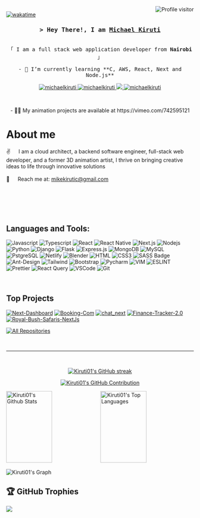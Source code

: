 <a href="https://komarev.com/ghpvc/?username=Kiruti01">
  <img align="right" src="https://komarev.com/ghpvc/?username=Kiruti01&label=Visitors&color=0e75b6&style=flat" alt="Profile visitor" />
</a>

[![wakatime](https://wakatime.com/badge/user/018e2ca4-5b50-45bd-bb66-6842444a10fb/project/018e2ca8-17dd-4818-924f-dfe91b218c60.svg)](https://wakatime.com/badge/user/018e2ca4-5b50-45bd-bb66-6842444a10fb/project/018e2ca8-17dd-4818-924f-dfe91b218c60)

<!-- Intro  -->
<h3 align="center">
        <samp>&gt; Hey There!, I am
                <b><a target="_blank" href="https://michaelkiruti.netlify.app/">Michael Kiruti</a></b>
        </samp>
</h3>

<p align="center"> 
  <samp>
    <br>
    「 I am a full stack web application developer from <b>Nairobi</b> 」
    <br>
    <br>
    - 🌱 I’m currently learning **C, AWS, React, Next and Node.js**

  </samp>
</p>

<p align="center">
 <a href="https://michaelkiruti.netlify.app/" target="blank">
  <img src="https://img.shields.io/badge/Website-DC143C?style=for-the-badge&logo=medium&logoColor=white" alt="michaelkiruti" />
 </a>
 <a href="https://linkedin.com/in/michael kiruti" target="_blank">
  <img src="https://img.shields.io/badge/LinkedIn-0077B5?style=for-the-badge&logo=linkedin&logoColor=white" alt="michaelkiruti"/>
 </a>

 <a href="https://twitter.com/the_lordmikey" target="_blank">
  <img src="https://img.shields.io/badge/Twitter-1DA1F2?style=for-the-badge&logo=twitter&logoColor=white" />
 </a>
 <a href="https://instagram.com/lordmikeyofficial" target="_blank">
  <img src="https://img.shields.io/badge/Instagram-fe4164?style=for-the-badge&logo=instagram&logoColor=white" alt="michaelkiruti" />
 </a> 
 </p>
<br />
 <p align="center">- 👨‍💻 My animation projects are available at https://vimeo.com/742595121</p>

<!-- About Section -->

# About me

<p>
  
 ✌️ &emsp; I am a cloud architect, a backend software engineer, full-stack web developer, and a former 3D animation artist, I thrive on bringing creative ideas to life through innovative solutions <br/><br/>
 📧 &emsp; Reach me at: mikekirutic@gmail.com<br/><br/>

</p>

<br/>
<br/>
<br/>

## Languages and Tools:

![Javascript](https://img.shields.io/badge/Javascript-F0DB4F?style=for-the-badge&labelColor=black&logo=javascript&logoColor=F0DB4F)
![Typescript](https://img.shields.io/badge/Typescript-007acc?style=for-the-badge&labelColor=black&logo=typescript&logoColor=007acc)
![React](https://img.shields.io/badge/-React-61DBFB?style=for-the-badge&labelColor=black&logo=react&logoColor=61DBFB)
![React Native](https://img.shields.io/badge/React_Native-20232A?style=for-the-badge&logo=react&logoColor=61DAFB)
![Next.js](https://img.shields.io/badge/next.js-000000?style=for-the-badge&logo=nextdotjs&logoColor=white)
![Nodejs](https://img.shields.io/badge/Nodejs-3C873A?style=for-the-badge&labelColor=black&logo=node.js&logoColor=3C873A)
![Python](https://img.shields.io/badge/Python-3776AB?style=for-the-badge&logo=python&logoColor=white)
![Django](https://img.shields.io/badge/Django-092E20?style=for-the-badge&logo=django&logoColor=white)
![Flask](https://img.shields.io/badge/Flask-000000?style=for-the-badge&logo=flask&logoColor=white)
![Express.js](https://img.shields.io/badge/Express.js-000000?style=for-the-badge&logo=express&logoColor=white)
![MongoDB](https://img.shields.io/badge/MongoDB-4EA94B?style=for-the-badge&logo=mongodb&logoColor=white)
![MySQL](https://img.shields.io/badge/MySQL-00000F?style=for-the-badge&logo=mysql&logoColor=white)
![PstgreSQL](https://img.shields.io/badge/PostgreSQL-316192?style=for-the-badge&logo=postgresql&logoColor=white)
![Netlify](https://img.shields.io/badge/Netlify-00C7B7?style=for-the-badge&logo=netlify&logoColor=white)
![Blender](https://img.shields.io/badge/blender-%23F5792A.svg?style=for-the-badge&logo=blender&logoColor=white)
![HTML](https://img.shields.io/badge/HTML5-E34F26?style=for-the-badge&logo=html5&logoColor=white)
![CSS3](https://img.shields.io/badge/CSS3-1572B6?style=for-the-badge&logo=css3&logoColor=white)
![SASS Badge](https://img.shields.io/badge/Sass-CC6699?style=for-the-badge&logo=sass&logoColor=white)
![Ant-Design](https://img.shields.io/badge/AntDesign-0170FE?style=for-the-badge&logo=antdesign&logoColor=white)
![Tailwind](https://img.shields.io/badge/Tailwind_CSS-092749?style=for-the-badge&logo=tailwindcss&logoColor=06B6D4&labelColor=000000)
![Bootstrap](https://img.shields.io/badge/Bootstrap-563D7C?style=for-the-badge&logo=bootstrap&logoColor=white)
![Pycharm](https://img.shields.io/badge/PyCharm-000000.svg?&style=for-the-badge&logo=PyCharm&logoColor=white)
![VIM](https://img.shields.io/badge/VIM-%2311AB00.svg?&style=for-the-badge&logo=vim&logoColor=white)
![ESLINT](https://img.shields.io/badge/eslint-3A33D1?style=for-the-badge&logo=eslint&logoColor=white)
![Prettier](https://img.shields.io/badge/prettier-1A2C34?style=for-the-badge&logo=prettier&logoColor=F7BA3E)
![React Query](https://img.shields.io/badge/-React_Query-FF4154?style=for-the-badge&logo=react%20query&logoColor=white)
![VSCode](https://img.shields.io/badge/Visual_Studio-0078d7?style=for-the-badge&logo=visual%20studio&logoColor=white)
![Git](https://img.shields.io/badge/Git-F05032?style=for-the-badge&logo=git&logoColor=white)

<br/>

## Top Projects

[![Next-Dashboard](https://github-readme-stats.vercel.app/api/pin/?username=Kiruti01&repo=Next-Dashboard&border_color=7F3FBF&bg_color=0D1117&title_color=C9D1D9&text_color=8B949E&icon_color=7F3FBF&height=150)](https://github.com/Kiruti01/Next-Dashboard)
[![Booking-Com](https://github-readme-stats.vercel.app/api/pin/?username=Kiruti01&repo=booking-com&border_color=7F3FBF&bg_color=0D1117&title_color=C9D1D9&text_color=8B949E&icon_color=7F3FBF&height=150)](https://github.com/Kiruti01/booking-com)
[![chat_next](https://github-readme-stats.vercel.app/api/pin/?username=Kiruti01&repo=chat_next&border_color=7F3FBF&bg_color=0D1117&title_color=C9D1D9&text_color=8B949E&icon_color=7F3FBF&height=150)](https://github.com/Kiruti01/urfolio)
[![Finance-Tracker-2.0](https://github-readme-stats.vercel.app/api/pin/?username=Kiruti01&repo=Finance-Tracker-2.0&border_color=7F3FBF&bg_color=0D1117&title_color=C9D1D9&text_color=8B949E&icon_color=7F3FBF&height=150)](https://github.com/Kiruti01/Finance-Tracker-2.0)
[![Royal-Bush-Safaris-NextJs](https://github-readme-stats.vercel.app/api/pin/?username=Kiruti01&repo=Royal-Bush-Safaris-NextJs&border_color=7F3FBF&bg_color=0D1117&title_color=C9D1D9&text_color=8B949E&icon_color=7F3FB&height=150)](https://github.com/Kiruti01/Royal-Bush-Safaris-NextJs)

<p align="left">
  <a href="https://github.com/Kiruti01?tab=repositories" target="_blank"><img alt="All Repositories" title="All Repositories" src="https://img.shields.io/badge/-All%20Repos-2962FF?style=for-the-badge&logo=koding&logoColor=white"/></a>
</p>

<br/>
<hr/>
<br/>

<p align="center">
  <a href="https://github.com/Kiruti01">
    <img src="https://github-readme-streak-stats.herokuapp.com/?user=Kiruti01&theme=radical&border=7F3FBF&background=0D1117" alt="Kiruti01's GitHub streak"/>
  </a>
</p>

<p align="center">
  <a href="https://github.com/Kiruti01">
    <img src="https://github-profile-summary-cards.vercel.app/api/cards/profile-details?username=Kiruti01&theme=radical" alt="Kiruti01's GitHub Contribution"/>
  </a>
</p>

<a> 
  <a href="https://github.com/Kiruti01"><img alt="Kiruti01's Github Stats" src="https://denvercoder1-github-readme-stats.vercel.app/api?username=Kiruti01&show_icons=true&count_private=true&theme=react&border_color=7F3FBF&bg_color=0D1117&title_color=F85D7F&icon_color=F8D866" height="192px" width="49.5%"/></a>
  <a href="https://github.com/Kiruti01"><img alt="Kiruti01's Top Languages" src="https://denvercoder1-github-readme-stats.vercel.app/api/top-langs/?username=Kiruti01&langs_count=8&layout=compact&theme=react&border_color=7F3FBF&bg_color=0D1117&title_color=F85D7F&icon_color=F8D866" height="192px" width="49.5%"/></a>
  <br/>
</a>

![Kiruti01's Graph](https://github-readme-activity-graph.vercel.app/graph?username=Kiruti01&custom_title=Kiruti01's%20GitHub%20Activity%20Graph&bg_color=0D1117&color=7F3FBF&line=7F3FBF&point=7F3FBF&area_color=FFFFFF&title_color=FFFFFF&area=true)

## 🏆 GitHub Trophies

![](https://github-profile-trophy.vercel.app/?username=Kiruti01&theme=algolia&no-frame=false&no-bg=false&margin-w=4)
